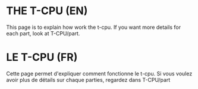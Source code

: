 # THE T-CPU (EN)

This page is to explain how work the t-cpu. If you want more details for each part, look at T-CPU/part.

# LE T-CPU (FR)

Cette page permet d'expliquer comment fonctionne le t-cpu. Si vous voulez avoir plus de détails sur chaque parties, regardez dans T-CPU/part
